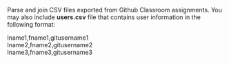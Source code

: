 Parse and join CSV files exported from Github Classroom assignments. You may also include **users.csv** file that contains user information in the following format:<br/>

  lname1,fname1,gitusername1<br/>
  lname2,fname2,gitusername2<br/>
  lname3,fname3,gitusername3
